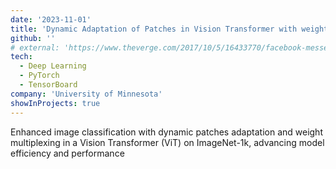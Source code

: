 ```yaml
---
date: '2023-11-01'
title: 'Dynamic Adaptation of Patches in Vision Transformer with weight multiplexing'
github: ''
# external: 'https://www.theverge.com/2017/10/5/16433770/facebook-messenger-apple-music-bot-song-streaming'
tech:
  - Deep Learning
  - PyTorch
  - TensorBoard
company: 'University of Minnesota'
showInProjects: true
---
```


Enhanced image classification with dynamic patches adaptation and weight multiplexing in a Vision Transformer (ViT) on
ImageNet-1k, advancing model efficiency and performance
